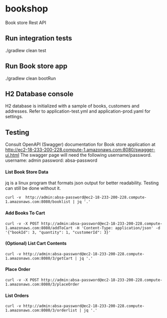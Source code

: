 # bookshop
Book store Rest API

## Run integration tests
./gradlew clean test

## Run Book store app
./gradlew clean bootRun

## H2 Database console
H2 database is initialized with a sample of books, customers and addresses. 
Refer to application-test.yml and application-prod.yaml for settings.

## Testing
Consult OpenAPI (Swagger) documentation for Book store application at 
http://ec2-18-233-200-228.compute-1.amazonaws.com:8080/swagger-ui.html
The swagger page will need the following username/password.
username: admin
password: absa-password
 
#### List Book Store Data
jq is a linux program that formats json output for better readability. Testing can still be done without it.
```
curl -v  http://admin:absa-password@ec2-18-233-200-228.compute-1.amazonaws.com:8080/booklist | jq '.' 
```
#### Add Books To Cart
```
curl -v -X POST http://admin:absa-password@ec2-18-233-200-228.compute-1.amazonaws.com:8080/addToCart -H 'Content-Type: application/json' -d '{"bookId": 3, "quantity": 1, "customerId": 3}'
```
#### (Optional) List Cart Contents
```
curl -v http://admin:absa-password@ec2-18-233-200-228.compute-1.amazonaws.com:8080/3/getCart | jq '.'
```

#### Place Order
```
curl -v -X POST http://admin:absa-password@ec2-18-233-200-228.compute-1.amazonaws.com:8080/3/placeOrder
```
#### List Orders
```
curl -v http://admin:absa-password@ec2-18-233-200-228.compute-1.amazonaws.com:8080/3/orderlist | jq '.'
```

